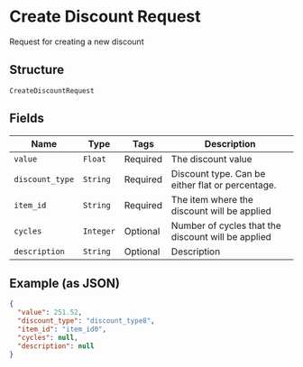 
# Create Discount Request

Request for creating a new discount

## Structure

`CreateDiscountRequest`

## Fields

| Name | Type | Tags | Description |
|  --- | --- | --- | --- |
| `value` | `Float` | Required | The discount value |
| `discount_type` | `String` | Required | Discount type. Can be either flat or percentage. |
| `item_id` | `String` | Required | The item where the discount will be applied |
| `cycles` | `Integer` | Optional | Number of cycles that the discount will be applied |
| `description` | `String` | Optional | Description |

## Example (as JSON)

```json
{
  "value": 251.52,
  "discount_type": "discount_type8",
  "item_id": "item_id0",
  "cycles": null,
  "description": null
}
```

